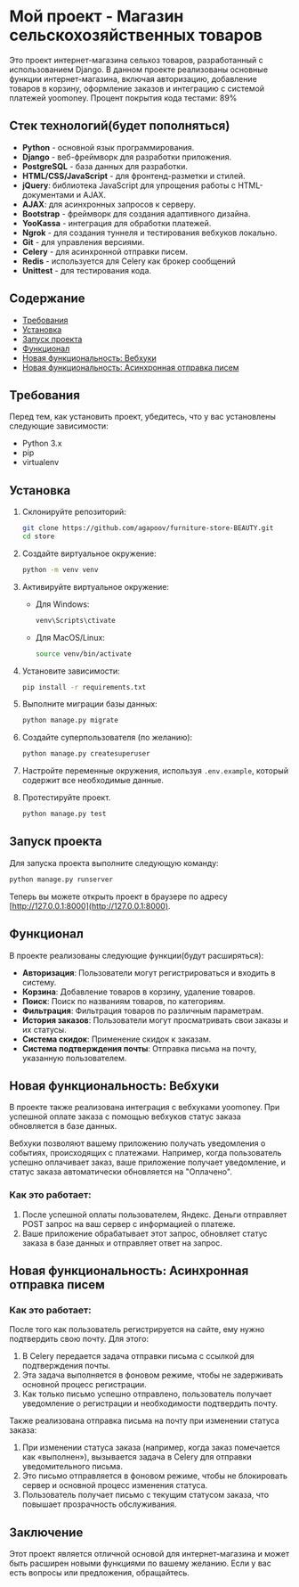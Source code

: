
# Мой проект - Магазин сельскохозяйственных товаров

Это проект интернет-магазина сельхоз товаров, разработанный с использованием Django. В данном проекте реализованы основные функции интернет-магазина, включая авторизацию, добавление товаров в корзину, оформление заказов и интеграцию с системой платежей yoomoney. Процент покрытия кода тестами: 89%

## Стек технологий(будет пополняться)

- **Python** - основной язык программирования.
- **Django** - веб-фреймворк для разработки приложения.
- **PostgreSQL** - база данных для разработки.
- **HTML/CSS/JavaScript** - для фронтенд-разметки и стилей.
- **jQuery**: библиотека JavaScript для упрощения работы с HTML-документами и AJAX.
- **AJAX**: для асинхронных запросов к серверу.
- **Bootstrap** - фреймворк для создания адаптивного дизайна.
- **YooKassa** - интеграция для обработки платежей.
- **Ngrok** - для создания туннеля и тестирования вебхуков локально.
- **Git** - для управления версиями.
- **Celery** - для асинхронной отправки писем.
- **Redis** - используется для Celery как брокер сообщений
- **Unittest** - для тестирования кода.
## Содержание

- [Требования](#требования)
- [Установка](#установка)
- [Запуск проекта](#запуск-проекта)
- [Функционал](#функционал)
- [Новая функциональность: Вебхуки](#новая-функциональность-вебхуки)
- [Новая функциональность: Асинхронная отправка писем](#новая-функциональность-асинхронная-отправка-писем)

## Требования

Перед тем, как установить проект, убедитесь, что у вас установлены следующие зависимости:

- Python 3.x
- pip
- virtualenv

## Установка

1. Склонируйте репозиторий:

   ```bash
   git clone https://github.com/agapoov/furniture-store-BEAUTY.git
   cd store
   ```

2. Создайте виртуальное окружение:

   ```bash
   python -m venv venv
   ```

3. Активируйте виртуальное окружение:

   - Для Windows:

     ```bash
     venv\Scripts\ctivate
     ```

   - Для MacOS/Linux:

     ```bash
     source venv/bin/activate
     ```

4. Установите зависимости:

   ```bash
   pip install -r requirements.txt
   ```

5. Выполните миграции базы данных:

   ```bash
   python manage.py migrate
   ```

6. Создайте суперпользователя (по желанию):

   ```bash
   python manage.py createsuperuser
   ```

7. Настройте переменные окружения, используя `.env.example`, который содержит все необходимые данные.

8. Протестируйте проект.
   ```bash
   python manage.py test
   ```

## Запуск проекта

Для запуска проекта выполните следующую команду:

```bash
python manage.py runserver
```

Теперь вы можете открыть проект в браузере по адресу [http://127.0.0.1:8000](http://127.0.0.1:8000).

## Функционал

В проекте реализованы следующие функции(будут расширяться):

- **Авторизация**: Пользователи могут регистрироваться и входить в систему.
- **Корзина**: Добавление товаров в корзину, удаление товаров.
- **Поиск**: Поиск по названиям товаров, по категориям.
- **Фильтрация**: Фильтрация товаров по различным параметрам.
- **История заказов**: Пользователи могут просматривать свои заказы и их статусы.
- **Система скидок**: Применение скидок к заказам.
- **Система подтверждения почты**: Отправка письма на почту, указанную пользователем.

## Новая функциональность: Вебхуки

В проекте также реализована интеграция с вебхуками yoomoney. При успешной оплате заказа с помощью вебхуков статус заказа обновляется в базе данных. 

Вебхуки позволяют вашему приложению получать уведомления о событиях, происходящих с платежами. Например, когда пользователь успешно оплачивает заказ, ваше приложение получает уведомление, и статус заказа автоматически обновляется на "Оплачено".

### Как это работает:

1. После успешной оплаты пользователем, Яндекс. Деньги отправляет POST запрос на ваш сервер с информацией о платеже.
2. Ваше приложение обрабатывает этот запрос, обновляет статус заказа в базе данных и отправляет ответ на запрос.

## Новая функциональность: Асинхронная отправка писем

### Как это работает:

После того как пользователь регистрируется на сайте, ему нужно подтвердить свою почту. Для этого:

1. В Celery передается задача отправки письма с ссылкой для подтверждения почты.
2. Эта задача выполняется в фоновом режиме, чтобы не задерживать основной процесс регистрации.
3. Как только письмо успешно отправлено, пользователь получает уведомление о регистрации и необходимости подтвердить почту.

Также реализована отправка письма на почту при изменении статуса заказа:

1. При изменении статуса заказа (например, когда заказ помечается как «выполнен»), вызывается задача в Celery для отправки уведомительного письма.
2. Это письмо отправляется в фоновом режиме, чтобы не блокировать сервер и основной процесс изменения статуса.
3. Пользователь получает письмо с текущим статусом заказа, что повышает прозрачность обслуживания.

## Заключение

Этот проект является отличной основой для интернет-магазина и может быть расширен новыми функциями по вашему желанию. Если у вас есть вопросы или предложения, обращайтесь.
